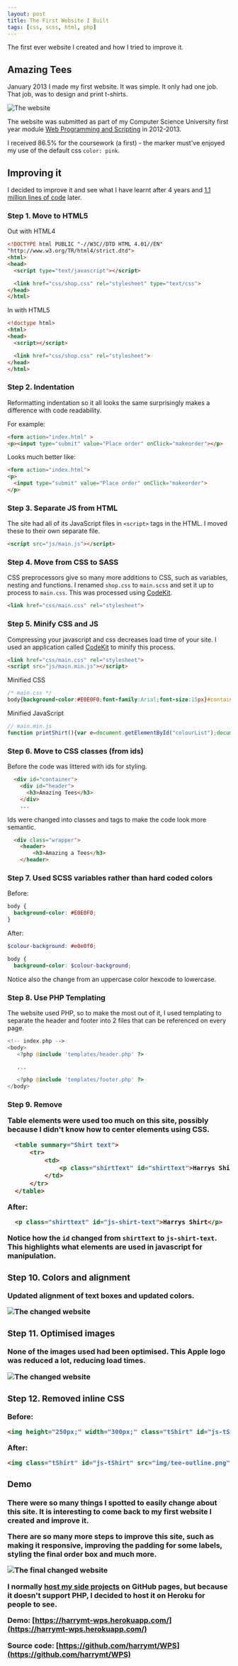 ```yaml
---
layout: post
title: The First Website I Built
tags: [css, scss, html, php]
---
```


<div class="message">
The first ever website I created and how I tried to improve it.
</div>

## Amazing Tees

January 2013 I made my first website.
It was simple. It only had one job. That job, was to design and print t-shirts.

![The website]({{site.baseurl}}/img/my-first-website-1.png)

The website was submitted as part of my Computer Science University first year module [Web Programming and Scripting](http://readinglists.nottingham.ac.uk/modules/g51wps.html) in 2012-2013.

I received 86.5% for the coursework (a first) - the marker must've enjoyed my use of the default css `color: pink`.

## Improving it

I decided to improve it and see what I have learnt after 4 years and [1.1 million lines of code](/blog/2017/10/28/one-million.html) later.

### Step 1. Move to HTML5

Out with HTML4

```html
<!DOCTYPE html PUBLIC "-//W3C//DTD HTML 4.01//EN"
"http://www.w3.org/TR/html4/strict.dtd">
<html>
<head>
  <script type="text/javascript"></script>

  <link href="css/shop.css" rel="stylesheet" type="text/css">
</head>
</html>
```

In with HTML5

```html
<!doctype html>
<html>
<head>
  <script></script>

  <link href="css/shop.css" rel="stylesheet">
</head>
</html>
```


### Step 2. Indentation

Reformatting indentation so it all looks the same surprisingly makes a difference with code readability.

For example:

```html
<form action="index.html" >
<p><input type="submit" value="Place order" onClick="makeorder"></p>
```

Looks much better like:

```html
<form action="index.html">
<p>
  <input type="submit" value="Place order" onClick="makeorder">
</p>
```

### Step 3. Separate JS from HTML

The site had all of its JavaScript files in `<script>` tags in the HTML. I moved these to their own separate file.

```html
<script src="js/main.js"></script>
```

### Step 4. Move from CSS to SASS

CSS preprocessors give so many more additions to CSS, such as variables, nesting and functions. I renamed `shop.css` to `main.scss` and set it up to process to `main.css`. This was processed using [CodeKit](//codekitapp.com/).

```html
<link href="css/main.css" rel="stylesheet">
```

### Step 5. Minify CSS and JS

Compressing your javascript and css decreases load time of your site. I used an application called [CodeKit](//codekitapp.com/) to minify this process.

```html
<link href="css/main.css" rel="stylesheet">
<script src="js/main.min.js"></script>
```

Minified CSS

```css
/* main.css */
body{background-color:#E0E0F0;font-family:Arial;font-size:15px}#container{margin:auto;width:80%;min-width:1000px;color:#000;background-color:#FFF;border:2px double #000}#header{border-bottom:2px double #000;text-align:center;color:#000}#leftcolumn{padding:10px;float:left;position:relative}#righ.....
```

Minified JavaScript

```javascript
// main.min.js
function printShirt(){var e=document.getElementById("colourList");document.getElementById("tShirt").style.backgroundColor=e.options[e.selectedIndex].value,"null"!=document.getElementById("pictureList").value?(document.getElementById("pic").src=document.getElementById("pictureList").value,document.getElementById("pic").style.visibility="visible"):document.getElementById("pic").style.visibility="hidden";var t=document.getElementById("shirtText");t.innerHTML=document.getElementById("shirtTextBox")...
```


### Step 6. Move to CSS classes (from ids)

Before the code was littered with ids for styling.

```html
  <div id="container">
    <div id="header">
      <h3>Amazing Tees</h3>
    </div>
    ...
```

Ids were changed into classes and tags to make the code look more semantic.

```html
  <div class="wrapper">
    <header>
        <h3>Amazing a Tees</h3>
    </header>
```

### Step 7. Used SCSS variables rather than hard coded colors

Before:
```css
body {
  background-color: #E0E0F0;
}
```

After:

```scss
$colour-background: #e0e0f0;

body {
  background-color: $colour-background;
```

Notice also the change from an uppercase color hexcode to lowercase.


### Step 8. Use PHP Templating

The website used PHP, so to make the most out of it, I used templating to separate the header and footer into 2 files that can be referenced on every page.

```php
<!-- index.php -->
<body>
   <?php @include 'templates/header.php' ?>

   ...

   <?php @include 'templates/footer.php' ?>
</body>
```

### Step 9. Remove <table>

Table elements were used too much on this site, possibly because I didn't know how to center elements using CSS.

```html
  <table summary="Shirt text">
      <tr>
          <td>
              <p class="shirtText" id="shirtText">Harrys Shirt</p>
          </td>
      </tr>
  </table>
```

After:

```html
  <p class="shirttext" id="js-shirt-text">Harrys Shirt</p>
```

Notice how the `id` changed from `shirtText` to `js-shirt-text`. This highlights what elements are used in javascript for manipulation.

### Step 10. Colors and alignment

Updated alignment of text boxes and updated colors.

![The changed website]({{site.baseurl}}/img/my-first-website-2.png)


### Step 11. Optimised images

None of the images used had been optimised. This Apple logo was reduced a lot, reducing load times.

![The changed website]({{site.baseurl}}/img/my-first-website-3.png)

### Step 12. Removed inline CSS

Before:

```html
<img height="250px;" width="300px;" class="tShirt" id="js-tShirt" name="tShirt" style="background:url(img/tShirt.png)">
```

After:
```html
<img class="tShirt" id="js-tShirt" src="img/tee-outline.png" height="250" width="300">
```


### Demo

There were so many things I spotted to easily change about this site. It is interesting to come back to my first website I created and improve it.

There are so many more steps to improve this site, such as making it responsive, improving the padding for some labels, styling the final order box and much more.

![The final changed website]({{site.baseurl}}/img/my-first-website-4.png)

I normally [host my side projects](/blog/2017/02/26/how-i-host-my-side-projects.html) on GitHub pages, but because it doesn't support PHP, I decided to host it on Heroku for people to see.

Demo: [https://harrymt-wps.herokuapp.com/](https://harrymt-wps.herokuapp.com/)

Source code: [https://github.com/harrymt/WPS](https://github.com/harrymt/WPS)
